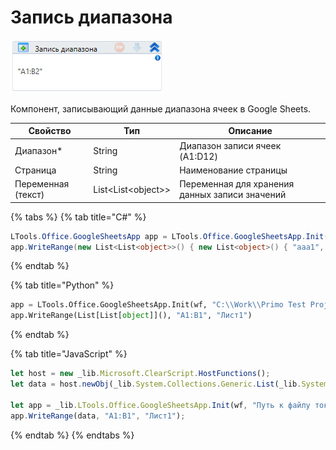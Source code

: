 # Запись диапазона

![](<../../../.gitbook/assets/image (154).png>)

Компонент, записывающий данные диапазона ячеек в Google Sheets.

| Свойство           | Тип                  | Описание                                       |
| ------------------ | -------------------- | ---------------------------------------------- |
| Диапазон\*         | String               | Диапазон записи ячеек (A1:D12)                 |
| Страница           | String               | Наименование страницы                          |
| Переменная (текст) | List\<List\<object>> | Переменная для хранения данных записи значений |

{% tabs %}
{% tab title="C#" %}
```csharp
LTools.Office.GoogleSheetsApp app = LTools.Office.GoogleSheetsApp.Init(wf, @"Путь к файлу токена", @"ID документа");
app.WriteRange(new List<List<object>>() { new List<object>() { "aaa1", "bbb1" } }, "A1:B1", "Лист1");
```
{% endtab %}

{% tab title="Python" %}
```python
app = LTools.Office.GoogleSheetsApp.Init(wf, "C:\\Work\\Primo Test Projects\\ttt\\gstoken\\Google.Apis.Auth.OAuth2.Responses.TokenResponse-user", "11QELuPkG1eD5u3Sn-JSQe4PtJqMqK_-yXKhXiuWQSLA") #LTools.Office.GoogleSheetsApp
app.WriteRange(List[List[object]](), "A1:B1", "Лист1")
```
{% endtab %}

{% tab title="JavaScript" %}
```javascript
let host = new _lib.Microsoft.ClearScript.HostFunctions();
let data = host.newObj(_lib.System.Collections.Generic.List(_lib.System.Collections.Generic.List(_lib.System.Object)));

let app = _lib.LTools.Office.GoogleSheetsApp.Init(wf, "Путь к файлу токена", "ID документа");
app.WriteRange(data, "A1:B1", "Лист1");
```
{% endtab %}
{% endtabs %}

